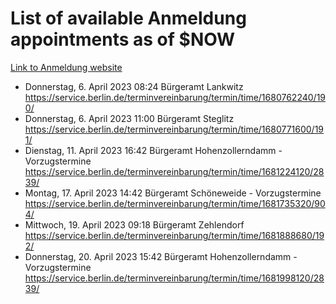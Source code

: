 # List of available Anmeldung appointments as of $NOW
[Link to Anmeldung website](https://service.berlin.de/terminvereinbarung/termin/tag.php?termin=1&anliegen[]=120686&dienstleisterlist=122210,122217,327316,122219,327312,122227,327314,122231,327346,122243,327348,122254,122252,329742,122260,329745,122262,329748,122271,327278,122273,327274,122277,327276,330436,122280,327294,122282,327290,122284,327292,122291,327270,122285,327266,122286,327264,122296,327268,150230,329760,122297,327286,122294,327284,122312,329763,122314,329775,122304,327330,122311,327334,122309,327332,317869,122281,327352,122279,329772,122283,122276,327324,122274,327326,122267,329766,122246,327318,122251,327320,122257,327322,122208,327298,122226,327300&herkunft=http%3A%2F%2Fservice.berlin.de%2Fdienstleistung%2F120686%2F)
- Donnerstag, 6. April 2023 08:24 Bürgeramt Lankwitz https://service.berlin.de/terminvereinbarung/termin/time/1680762240/190/
- Donnerstag, 6. April 2023 11:00 Bürgeramt Steglitz https://service.berlin.de/terminvereinbarung/termin/time/1680771600/191/
- Dienstag, 11. April 2023 16:42 Bürgeramt Hohenzollerndamm - Vorzugstermine https://service.berlin.de/terminvereinbarung/termin/time/1681224120/2839/
- Montag, 17. April 2023 14:42 Bürgeramt Schöneweide - Vorzugstermine https://service.berlin.de/terminvereinbarung/termin/time/1681735320/904/
- Mittwoch, 19. April 2023 09:18 Bürgeramt Zehlendorf https://service.berlin.de/terminvereinbarung/termin/time/1681888680/192/
- Donnerstag, 20. April 2023 15:42 Bürgeramt Hohenzollerndamm - Vorzugstermine https://service.berlin.de/terminvereinbarung/termin/time/1681998120/2839/
